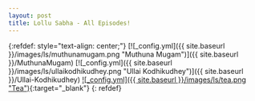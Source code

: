 ```yaml
---
layout: post
title: Lollu Sabha - All Episodes!
---
```

<!-- ![_config.yml]({{ site.baseurl }}/images/ls/LS.png){: .center-image } -->


{:refdef: style="text-align: center;"}
[![_config.yml]({{ site.baseurl }}/images/ls/muthunamugam.png "Muthuna Mugam")]({{ site.baseurl }}/MuthunaMugam) [![_config.yml]({{ site.baseurl }}/images/ls/ullaikodhikudhey.png "Ullai Kodhikudhey")]({{ site.baseurl }}/Ullai-Kodhikudhey) [![_config.yml]({{ site.baseurl }}/images/ls/tea.png "Tea")](https://drive.google.com/file/d/19q8pdT9DTCDYEhgv2qMFQcJ0639_8ufy/view){:target="_blank"}
{: refdef}

